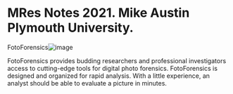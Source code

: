 # MRes Notes 2021. Mike Austin Plymouth University.

FotoForensics![image](https://user-images.githubusercontent.com/44362077/137749541-7c0eee1a-bd64-4776-b4b5-96056bf3ea4d.png)

FotoForensics provides budding researchers and professional investigators access to cutting-edge tools for digital photo forensics. FotoForensics is designed and organized for rapid analysis. With a little experience, an analyst should be able to evaluate a picture in minutes.

